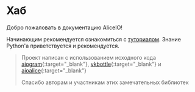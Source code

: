 # Хаб

Добро пожаловать в документацию AliceIO!

Начинающим рекомендуется ознакомиться с [туториалом](tutorial/index.md).
Знание Python'а приветствуется и рекомендуется.

> Проект написан с использованием исходного кода [aiogram](https://github.com/aiogram/aiogram/){:target="_blank"},
> [vkbottle](https://github.com/vkbottle/vkbottle/){:target="_blank"}
> и [aioalice](https://github.com/mahenzon/aioalice){:target="_blank"}
>
> Спасибо авторам и участникам этих замечательных библиотек
